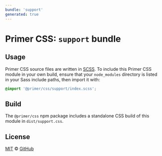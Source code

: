 ```yaml
---
bundle: 'support'
generated: true
---
```


# Primer CSS: `support` bundle

## Usage

Primer CSS source files are written in [SCSS]. To include this Primer CSS module
in your own build, ensure that your `node_modules` directory is listed in your
Sass include paths, then import it with:

```scss
@import '@primer/css/support/index.scss';
```

## Build

The `@primer/css` npm package includes a standalone CSS build of this module in
`dist/support.css`.

## License

[MIT](https://github.com/primer/css/blob/master/LICENSE) &copy;
[GitHub](https://github.com/)

[scss]: https://sass-lang.com/documentation/syntax#scss
